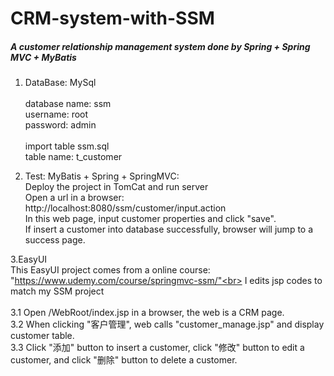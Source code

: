 # CRM-system-with-SSM
##### A customer relationship management system done by Spring + Spring MVC + MyBatis

1. DataBase: MySql<br><br>
database name: ssm <br>
username: root <br>
password: admin <br><br>
import table ssm.sql<br>
table name: t_customer

2. Test: MyBatis + Spring + SpringMVC:<br>
Deploy the project in TomCat and run server<br>
Open a url in a browser: http://localhost:8080/ssm/customer/input.action<br>
In this web page, input customer properties and click "save".<br>
If insert a customer into database successfully, browser will jump to a success page.

3.EasyUI<br>
This EasyUI project comes from a online course: "https://www.udemy.com/course/springmvc-ssm/"<br>
I edits jsp codes to match my SSM project<br><br>
3.1 Open /WebRoot/index.jsp in a browser, the web is a CRM page.<br>
3.2 When clicking "客户管理", web calls "customer_manage.jsp" and display customer table.<br>
3.3 Click "添加" button to insert a customer, click "修改" button to edit a customer, and click "删除" button to delete a customer.<br>